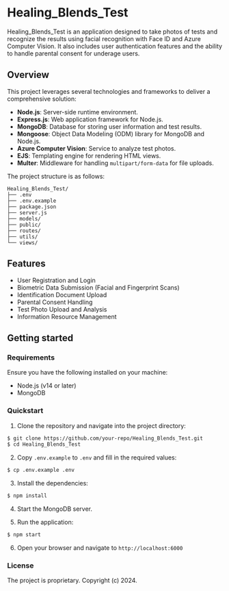 # Healing_Blends_Test

Healing_Blends_Test is an application designed to take photos of tests and recognize the results using facial recognition with Face ID and Azure Computer Vision. It also includes user authentication features and the ability to handle parental consent for underage users.

## Overview

This project leverages several technologies and frameworks to deliver a comprehensive solution:

- **Node.js**: Server-side runtime environment.
- **Express.js**: Web application framework for Node.js.
- **MongoDB**: Database for storing user information and test results.
- **Mongoose**: Object Data Modeling (ODM) library for MongoDB and Node.js.
- **Azure Computer Vision**: Service to analyze test photos.
- **EJS**: Templating engine for rendering HTML views.
- **Multer**: Middleware for handling `multipart/form-data` for file uploads.

The project structure is as follows:

```
Healing_Blends_Test/
├── .env
├── .env.example
├── package.json
├── server.js
├── models/
├── public/
├── routes/
├── utils/
└── views/
```

## Features

- User Registration and Login
- Biometric Data Submission (Facial and Fingerprint Scans)
- Identification Document Upload
- Parental Consent Handling
- Test Photo Upload and Analysis
- Information Resource Management

## Getting started

### Requirements

Ensure you have the following installed on your machine:

- Node.js (v14 or later)
- MongoDB

### Quickstart

1. Clone the repository and navigate into the project directory:

```bash
$ git clone https://github.com/your-repo/Healing_Blends_Test.git
$ cd Healing_Blends_Test
```

2. Copy `.env.example` to `.env` and fill in the required values:

```bash
$ cp .env.example .env
```

3. Install the dependencies:

```bash
$ npm install
```

4. Start the MongoDB server.

5. Run the application:

```bash
$ npm start
```

6. Open your browser and navigate to `http://localhost:6000`

### License

The project is proprietary. Copyright (c) 2024.